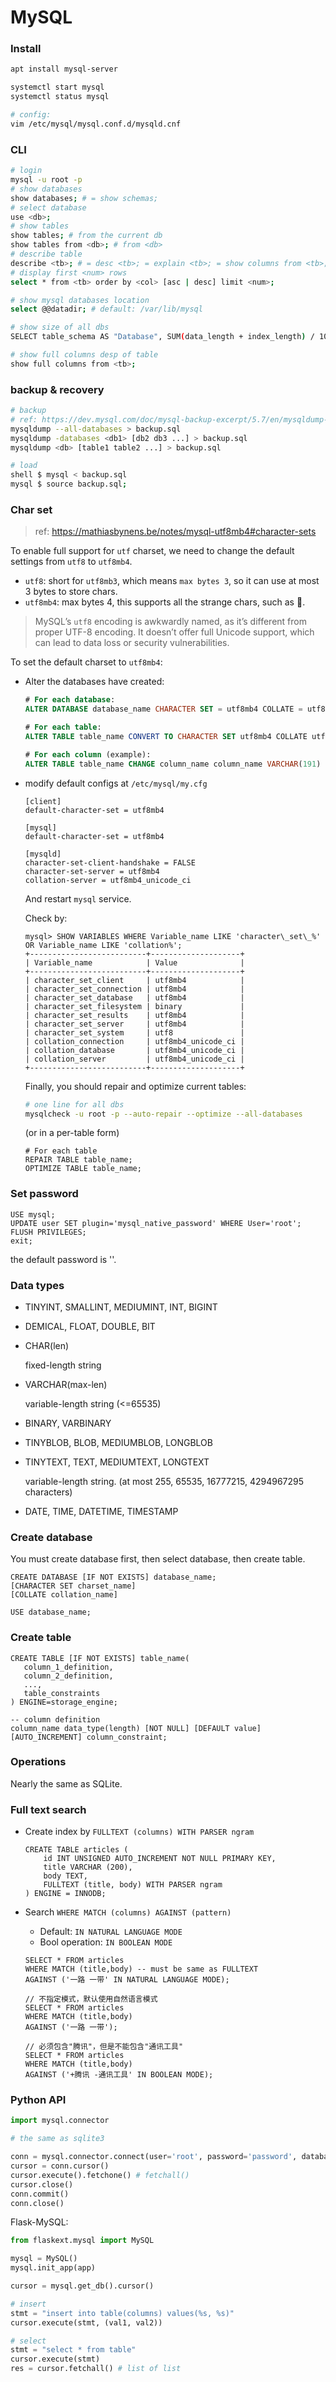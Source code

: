 # MySQL

### Install

```bash
apt install mysql-server

systemctl start mysql
systemctl status mysql

# config:
vim /etc/mysql/mysql.conf.d/mysqld.cnf
```


### CLI

```bash
# login
mysql -u root -p
# show databases
show databases; # = show schemas;
# select database
use <db>;
# show tables
show tables; # from the current db
show tables from <db>; # from <db>
# describe table
describe <tb>; # = desc <tb>; = explain <tb>; = show columns from <tb>;
# display first <num> rows
select * from <tb> order by <col> [asc | desc] limit <num>;

# show mysql databases location
select @@datadir; # default: /var/lib/mysql

# show size of all dbs
SELECT table_schema AS "Database", SUM(data_length + index_length) / 1024 / 1024 AS "Size (MB)" FROM information_schema.TABLES GROUP BY table_schema

# show full columns desp of table
show full columns from <tb>;

```


### backup & recovery

```bash
# backup
# ref: https://dev.mysql.com/doc/mysql-backup-excerpt/5.7/en/mysqldump-sql-format.html
mysqldump --all-databases > backup.sql
mysqldump -databases <db1> [db2 db3 ...] > backup.sql
mysqldump <db> [table1 table2 ...] > backup.sql

# load
shell $ mysql < backup.sql
mysql $ source backup.sql;
```


### Char set

> ref: https://mathiasbynens.be/notes/mysql-utf8mb4#character-sets

To enable full support for `utf` charset, we need to change the default settings from `utf8` to `utf8mb4`.

* `utf8`: short for `utf8mb3`, which means `max bytes 3`, so it can use at most 3 bytes to store chars.
* `utf8mb4`: max bytes 4, this supports all the strange chars, such as :flags:.

> MySQL’s `utf8` encoding is awkwardly named, as it’s different from proper UTF-8 encoding. It doesn’t offer full Unicode support, which can lead to data loss or security vulnerabilities.

To set the default charset to `utf8mb4`:

* Alter the databases have created:

  ```sql
  # For each database:
  ALTER DATABASE database_name CHARACTER SET = utf8mb4 COLLATE = utf8mb4_unicode_ci;
  
  # For each table:
  ALTER TABLE table_name CONVERT TO CHARACTER SET utf8mb4 COLLATE utf8mb4_unicode_ci;
  
  # For each column (example):
  ALTER TABLE table_name CHANGE column_name column_name VARCHAR(191) CHARACTER SET utf8mb4 COLLATE utf8mb4_unicode_ci;
  ```

* modify default configs at `/etc/mysql/my.cfg`

  ```
  [client]
  default-character-set = utf8mb4
  
  [mysql]
  default-character-set = utf8mb4
  
  [mysqld]
  character-set-client-handshake = FALSE
  character-set-server = utf8mb4
  collation-server = utf8mb4_unicode_ci
  ```

  And restart `mysql` service.

  Check by:

  ```mysql
  mysql> SHOW VARIABLES WHERE Variable_name LIKE 'character\_set\_%' OR Variable_name LIKE 'collation%';
  +--------------------------+--------------------+
  | Variable_name            | Value              |
  +--------------------------+--------------------+
  | character_set_client     | utf8mb4            |
  | character_set_connection | utf8mb4            |
  | character_set_database   | utf8mb4            |
  | character_set_filesystem | binary             |
  | character_set_results    | utf8mb4            |
  | character_set_server     | utf8mb4            |
  | character_set_system     | utf8               |
  | collation_connection     | utf8mb4_unicode_ci |
  | collation_database       | utf8mb4_unicode_ci |
  | collation_server         | utf8mb4_unicode_ci |
  +--------------------------+--------------------+
  ```

  Finally, you should repair and optimize current tables:

  ```bash
  # one line for all dbs
  mysqlcheck -u root -p --auto-repair --optimize --all-databases
  ```

  (or in a per-table form)

  ```mysql
  # For each table
  REPAIR TABLE table_name;
  OPTIMIZE TABLE table_name;
  ```

  
### Set password

```mysql
USE mysql;
UPDATE user SET plugin='mysql_native_password' WHERE User='root';
FLUSH PRIVILEGES;
exit;
```

the default password is ''.


### Data types

* TINYINT, SMALLINT, MEDIUMINT, INT, BIGINT
* DEMICAL, FLOAT, DOUBLE, BIT

* CHAR(len)

  fixed-length string

* VARCHAR(max-len)

  variable-length string (<=65535)

* BINARY, VARBINARY

* TINYBLOB, BLOB, MEDIUMBLOB, LONGBLOB

* TINYTEXT, TEXT, MEDIUMTEXT, LONGTEXT

  variable-length string. (at most 255, 65535, 16777215, 4294967295 characters)

* DATE, TIME, DATETIME, TIMESTAMP


### Create database

You must create database first, then select database, then create table.

```mysql
CREATE DATABASE [IF NOT EXISTS] database_name;
[CHARACTER SET charset_name]
[COLLATE collation_name]

USE database_name;
```


### Create table

```mysql
CREATE TABLE [IF NOT EXISTS] table_name(
   column_1_definition,
   column_2_definition,
   ...,
   table_constraints
) ENGINE=storage_engine;

-- column definition
column_name data_type(length) [NOT NULL] [DEFAULT value] [AUTO_INCREMENT] column_constraint;
```


### Operations

Nearly the same as SQLite.


### Full text search

* Create index by `FULLTEXT (columns) WITH PARSER ngram`

  ```mysql
  CREATE TABLE articles (
      id INT UNSIGNED AUTO_INCREMENT NOT NULL PRIMARY KEY,
      title VARCHAR (200),
      body TEXT,
      FULLTEXT (title, body) WITH PARSER ngram
  ) ENGINE = INNODB;
  ```

* Search `WHERE MATCH (columns) AGAINST (pattern)`

  * Default: `IN NATURAL LANGUAGE MODE`
  * Bool operation: `IN BOOLEAN MODE`

  ```mysql
  SELECT * FROM articles
  WHERE MATCH (title,body) -- must be same as FULLTEXT
  AGAINST ('一路 一带' IN NATURAL LANGUAGE MODE);
  
  // 不指定模式，默认使用自然语言模式
  SELECT * FROM articles
  WHERE MATCH (title,body)
  AGAINST ('一路 一带');
  
  // 必须包含"腾讯"，但是不能包含"通讯工具"
  SELECT * FROM articles
  WHERE MATCH (title,body)
  AGAINST ('+腾讯 -通讯工具' IN BOOLEAN MODE);
  ```


### Python API

```python
import mysql.connector

# the same as sqlite3

conn = mysql.connector.connect(user='root', password='password', database='test')
cursor = conn.cursor()
cursor.execute().fetchone() # fetchall()
cursor.close()
conn.commit()
conn.close()
```

Flask-MySQL:

```python
from flaskext.mysql import MySQL

mysql = MySQL()
mysql.init_app(app)

cursor = mysql.get_db().cursor()

# insert
stmt = "insert into table(columns) values(%s, %s)"
cursor.execute(stmt, (val1, val2))

# select
stmt = "select * from table"
cursor.execute(stmt)
res = cursor.fetchall() # list of list
```


